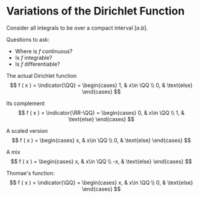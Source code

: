 # Variations of the Dirichlet Function
Consider all integrals to be over a compact interval $[a.b]$.

Questions to ask:
- Where is $f$ continuous?
- Is $f$ integrable?
- Is $f$ differentiable?

The actual Dirichlet function
$$
f ( x ) = \indicator{\QQ} = \begin{cases}
1, & x\in \QQ \\
0, & \text{else}
\end{cases}
$$

Its complement 
$$
f ( x ) = \indicator{\RR-\QQ} = \begin{cases}
0, & x\in \QQ \\
1, & \text{else}
\end{cases}
$$

A scaled version
$$
f ( x ) = \begin{cases}
x, & x\in \QQ \\
0, & \text{else}
\end{cases}
$$

A mix
$$
f ( x ) = \begin{cases}
x, & x\in \QQ \\
-x, & \text{else}
\end{cases}
$$

Thomae's function:
$$
f ( x ) = \indicator{\QQ} = \begin{cases}
x, & x\in \QQ \\
0, & \text{else}
\end{cases}
$$